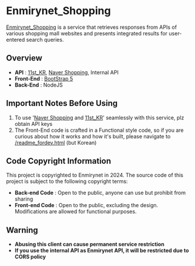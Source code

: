 # Enmirynet_Shopping

[Enmirynet_Shopping](https://shopping.ournicerver.com/) is a service that retrieves responses from APIs of various shopping mall websites and presents integrated results for user-entered search queries.

## Overview

- **API** : [11st_KR](https://11st.co.kr/main), [Naver Shopping](https://shopping.naver.com/home), Internal API
- **Front-End** : [BootStrap 5](https://github.com/twbs/bootstrap)
- **Back-End** : NodeJS

## Important Notes Before Using

1. To use '[Naver Shopping](https://shopping.naver.com/home) and [11st_KR](https://11st.co.kr/main)' seamlessly with this service, plz obtain API keys
2. The Front-End code is crafted in a Functional style code, so if you are curious about how it works and how it's built, please navigate to [/readme_fordev.html](https://shopping.ournicerver.com/readme_fordev.html) (but Korean)

## Code Copyright Information

This project is copyrighted to Enmirynet in 2024. The source code of this project is subject to the following copyright terms:

- **Back-end Code** : Open to the public, anyone can use but prohibit from sharing
- **Front-end Code** : Open to the public, excluding the design. Modifications are allowed for functional purposes.

## Warning

- **Abusing this client can cause permanent service restriction**
- **If you use the internal API as Enmirynet API, it will be restricted due to CORS policy**